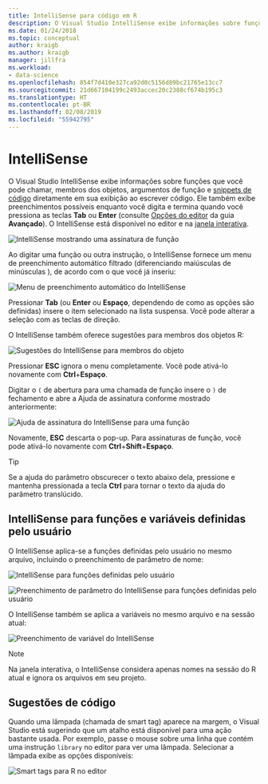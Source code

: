 ```yaml
---
title: IntelliSense para código em R
description: O Visual Studio IntelliSense exibe informações sobre funções, membros do objeto, snippets de código e conclusões conforme você digita o código R.
ms.date: 01/24/2018
ms.topic: conceptual
author: kraigb
ms.author: kraigb
manager: jillfra
ms.workload:
- data-science
ms.openlocfilehash: 854f7d410e327ca92d0c5156d89bc21765e13cc7
ms.sourcegitcommit: 21d667104199c2493accec20c2388cf674b195c3
ms.translationtype: HT
ms.contentlocale: pt-BR
ms.lasthandoff: 02/08/2019
ms.locfileid: "55942795"
---
```

# <a name="intellisense"></a>IntelliSense

O Visual Studio IntelliSense exibe informações sobre funções que você pode chamar, membros dos objetos, argumentos de função e [snippets de código](code-snippets-for-r.md) diretamente em sua exibição ao escrever código. Ele também exibe preenchimentos possíveis enquanto você digita e termina quando você pressiona as teclas **Tab** ou **Enter** (consulte [Opções do editor](editing-r-code-in-visual-studio.md#editor-options) da guia **Avançado**). O IntelliSense está disponível no editor e na [janela interativa](interactive-repl-for-r-in-visual-studio.md).

![IntelliSense mostrando uma assinatura de função](media/intellisense-function-signature.png)

Ao digitar uma função ou outra instrução, o IntelliSense fornece um menu de preenchimento automático filtrado (diferenciando maiúsculas de minúsculas ), de acordo com o que você já inseriu:

![Menu de preenchimento automático do IntelliSense](media/intellisense-auto-complete-menu.png)

Pressionar **Tab** (ou **Enter** ou **Espaço**, dependendo de como as opções são definidas) insere o item selecionado na lista suspensa. Você pode alterar a seleção com as teclas de direção.

O IntelliSense também oferece sugestões para membros dos objetos R:

![Sugestões do IntelliSense para membros do objeto](media/intellisense-auto-complete-r-objects.png)

Pressionar **ESC** ignora o menu completamente. Você pode ativá-lo novamente com **Ctrl**+**Espaço**.

Digitar o `(` de abertura para uma chamada de função insere o `)` de fechamento e abre a Ajuda de assinatura conforme mostrado anteriormente:

![Ajuda de assinatura do IntelliSense para uma função](media/intellisense-function-signature.png)

Novamente, **ESC** descarta o pop-up. Para assinaturas de função, você pode ativá-lo novamente com **Ctrl**+**Shift**+**Espaço**.

> [!Tip]
> Se a ajuda do parâmetro obscurecer o texto abaixo dela, pressione e mantenha pressionada a tecla **Ctrl** para tornar o texto da ajuda do parâmetro translúcido.

## <a name="intellisense-for-user-defined-functions-and-variables"></a>IntelliSense para funções e variáveis definidas pelo usuário

O IntelliSense aplica-se a funções definidas pelo usuário no mesmo arquivo, incluindo o preenchimento de parâmetro de nome:

![IntelliSense para funções definidas pelo usuário](media/intellisense-same-file-functions.png)

![Preenchimento de parâmetro do IntelliSense para funções definidas pelo usuário](media/intellisense-parameter-completion.png)

O IntelliSense também se aplica a variáveis no mesmo arquivo e na sessão atual:

![Preenchimento de variável do IntelliSense](media/intellisense-variable-completion.png)

> [!Note]
> Na janela interativa, o IntelliSense considera apenas nomes na sessão do R atual e ignora os arquivos em seu projeto.

## <a name="code-suggestions"></a>Sugestões de código

Quando uma lâmpada (chamada de smart tag) aparece na margem, o Visual Studio está sugerindo que um atalho está disponível para uma ação bastante usada. Por exemplo, passe o mouse sobre uma linha que contém uma instrução `library` no editor para ver uma lâmpada. Selecionar a lâmpada exibe as opções disponíveis:

![Smart tags para R no editor](media/intellisense-smart-tags.png)
